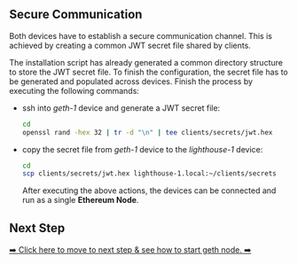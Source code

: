 ## Secure Communication
Both devices have to establish a secure communication channel. This is achieved by creating a common JWT secret file shared by clients.

The installation script has already generated a common directory structure to store the JWT secret file. To finish the configuration, the secret file has to be generated and populated across devices. Finish the process by executing the following commands:
- ssh into _geth-1_ device and generate a JWT secret file:
  ```bash
  cd
  openssl rand -hex 32 | tr -d "\n" | tee clients/secrets/jwt.hex
  ```
- copy the secret file from _geth-1_ device to the _lighthouse-1_ device:
  ```bash
  cd
  scp clients/secrets/jwt.hex lighthouse-1.local:~/clients/secrets
  ```
  After executing the above actions, the devices can be connected and run as a single **Ethereum Node**.

## Next Step

[➡️ Click here to move to next step & see how to start geth node. ➡️](./3-geth-node.md)
